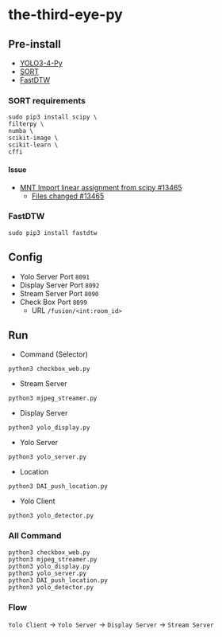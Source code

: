 # the-third-eye-py

## Pre-install

- [YOLO3-4-Py](https://github.com/madhawav/YOLO3-4-Py)
- [SORT](https://github.com/abewley/sort)
- [FastDTW](https://github.com/slaypni/fastdtw)


### SORT requirements

```
sudo pip3 install scipy \
filterpy \
numba \
scikit-image \
scikit-learn \
cffi
```

#### Issue

- [MNT Import linear assignment from scipy #13465](https://github.com/scikit-learn/scikit-learn/pull/13465)
    - [Files changed #13465](https://github.com/scikit-learn/scikit-learn/pull/13465/files/d33177f2ed64a6bf5cb8b10deec13b7adff48c97#diff-160ed32d41d06a19cbc9fb51c4e4fd2a)

### FastDTW 

```
sudo pip3 install fastdtw
```

## Config

- Yolo Server Port `8091`
- Display Server Port `8092`
- Stream Server Port `8090`
- Check Box Port `8099`
    - URL `/fusion/<int:room_id>`

## Run

- Command (Selector)

```
python3 checkbox_web.py
```

- Stream Server

```
python3 mjpeg_streamer.py
```

- Display Server

```
python3 yolo_display.py
```

- Yolo Server

```
python3 yolo_server.py
```

- Location

```
python3 DAI_push_location.py
```

- Yolo Client

```
python3 yolo_detector.py
```

### All Command

```
python3 checkbox_web.py
python3 mjpeg_streamer.py
python3 yolo_display.py
python3 yolo_server.py
python3 DAI_push_location.py
python3 yolo_detector.py
```

### Flow

`Yolo Client` -> `Yolo Server` -> `Display Server` -> `Stream Server`

